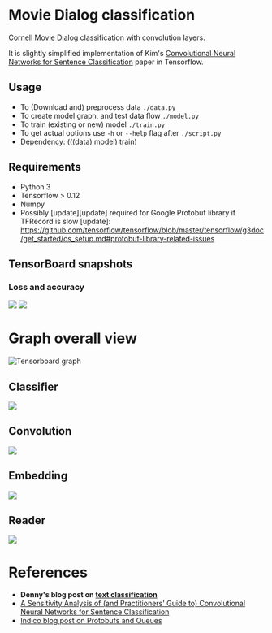 # Movie Dialog classification

[Cornell Movie Dialog](https://www.cs.cornell.edu/~cristian/Cornell_Movie-Dialogs_Corpus.html) 
classification with convolution layers.

It is slightly simplified implementation of Kim's [Convolutional Neural Networks for Sentence Classification](http://arxiv.org/abs/1408.5882) paper in Tensorflow.

## Usage

- To (Download and) preprocess data `./data.py`
- To create model graph, and test data flow `./model.py`
- To train (existing or new) model `./train.py`
- To get actual options use `-h` or `--help` flag after `./script.py`
- Dependency: (((data) model) train)

## Requirements

- Python 3
- Tensorflow > 0.12
- Numpy
- Possibly [update][update] required for Google Protobuf library if TFRecord is slow
[update]: https://github.com/tensorflow/tensorflow/blob/master/tensorflow/g3doc/get_started/os_setup.md#protobuf-library-related-issues
## TensorBoard snapshots
### Loss and accuracy

![](./img/tb-loss.png)
![](./img/tb-acc.png)


# Graph overall view

![](./img/tb-graph.png "Tensorboard graph")


##  Classifier

![](./img/tb-class.png)

## Convolution

![](./img/tb-conv.png)

## Embedding

![](./img/tb-embed.png)

## Reader

![](./img/tb-reader.png)

# References

- **Denny's blog post on [text classification](http://www.wildml.com/2015/12/implementing-a-cnn-for-text-classification-in-tensorflow/)**
- [A Sensitivity Analysis of (and Practitioners' Guide to) Convolutional Neural Networks for Sentence Classification](http://arxiv.org/abs/1510.03820)
- [Indico blog post on Protobufs and Queues](https://indico.io/blog/tensorflow-data-inputs-part1-placeholders-protobufs-queues/)

